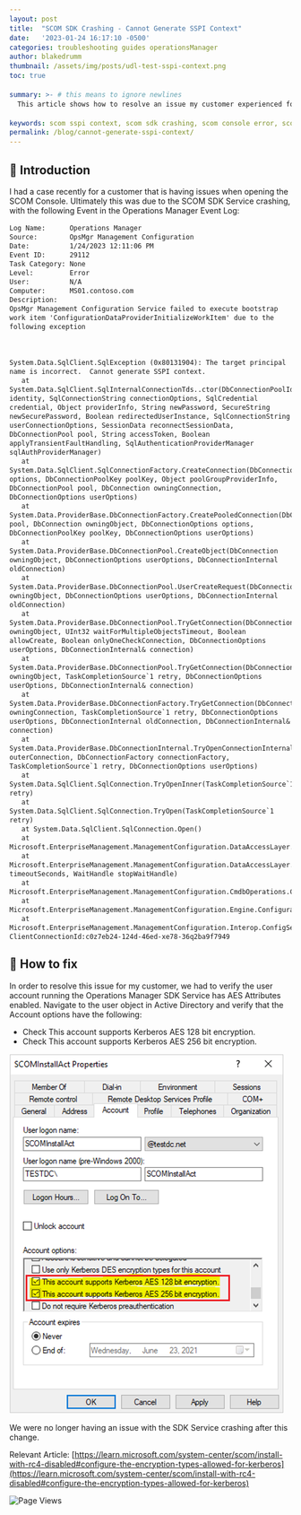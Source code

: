 ```yaml
---
layout: post
title:  "SCOM SDK Crashing - Cannot Generate SSPI Context"
date:   '2023-01-24 16:17:10 -0500'
categories: troubleshooting guides operationsManager
author: blakedrumm
thumbnail: /assets/img/posts/udl-test-sspi-context.png
toc: true

summary: >- # this means to ignore newlines
  This article shows how to resolve an issue my customer experienced for SCOM SDK crashing due to being unable to generate SSPI context. The customer was running SCOM 2022.

keywords: scom sspi context, scom sdk crashing, scom console error, scom 2022 sdk crashing, opsmgr sdk crash
permalink: /blog/cannot-generate-sspi-context/
---
```


## :book: Introduction
I had a case recently for a customer that is having issues when opening the SCOM Console. Ultimately this was due to the SCOM SDK Service crashing, with the following Event in the Operations Manager Event Log:
```
Log Name:      Operations Manager
Source:        OpsMgr Management Configuration
Date:          1/24/2023 12:11:06 PM
Event ID:      29112
Task Category: None
Level:         Error
User:          N/A
Computer:      MS01.contoso.com
Description:
OpsMgr Management Configuration Service failed to execute bootstrap work item 'ConfigurationDataProviderInitializeWorkItem' due to the following exception



System.Data.SqlClient.SqlException (0x80131904): The target principal name is incorrect.  Cannot generate SSPI context.
   at System.Data.SqlClient.SqlInternalConnectionTds..ctor(DbConnectionPoolIdentity identity, SqlConnectionString connectionOptions, SqlCredential credential, Object providerInfo, String newPassword, SecureString newSecurePassword, Boolean redirectedUserInstance, SqlConnectionString userConnectionOptions, SessionData reconnectSessionData, DbConnectionPool pool, String accessToken, Boolean applyTransientFaultHandling, SqlAuthenticationProviderManager sqlAuthProviderManager)
   at System.Data.SqlClient.SqlConnectionFactory.CreateConnection(DbConnectionOptions options, DbConnectionPoolKey poolKey, Object poolGroupProviderInfo, DbConnectionPool pool, DbConnection owningConnection, DbConnectionOptions userOptions)
   at System.Data.ProviderBase.DbConnectionFactory.CreatePooledConnection(DbConnectionPool pool, DbConnection owningObject, DbConnectionOptions options, DbConnectionPoolKey poolKey, DbConnectionOptions userOptions)
   at System.Data.ProviderBase.DbConnectionPool.CreateObject(DbConnection owningObject, DbConnectionOptions userOptions, DbConnectionInternal oldConnection)
   at System.Data.ProviderBase.DbConnectionPool.UserCreateRequest(DbConnection owningObject, DbConnectionOptions userOptions, DbConnectionInternal oldConnection)
   at System.Data.ProviderBase.DbConnectionPool.TryGetConnection(DbConnection owningObject, UInt32 waitForMultipleObjectsTimeout, Boolean allowCreate, Boolean onlyOneCheckConnection, DbConnectionOptions userOptions, DbConnectionInternal& connection)
   at System.Data.ProviderBase.DbConnectionPool.TryGetConnection(DbConnection owningObject, TaskCompletionSource`1 retry, DbConnectionOptions userOptions, DbConnectionInternal& connection)
   at System.Data.ProviderBase.DbConnectionFactory.TryGetConnection(DbConnection owningConnection, TaskCompletionSource`1 retry, DbConnectionOptions userOptions, DbConnectionInternal oldConnection, DbConnectionInternal& connection)
   at System.Data.ProviderBase.DbConnectionInternal.TryOpenConnectionInternal(DbConnection outerConnection, DbConnectionFactory connectionFactory, TaskCompletionSource`1 retry, DbConnectionOptions userOptions)
   at System.Data.SqlClient.SqlConnection.TryOpenInner(TaskCompletionSource`1 retry)
   at System.Data.SqlClient.SqlConnection.TryOpen(TaskCompletionSource`1 retry)
   at System.Data.SqlClient.SqlConnection.Open()
   at Microsoft.EnterpriseManagement.ManagementConfiguration.DataAccessLayer.ConnectionManagementOperation.Execute()
   at Microsoft.EnterpriseManagement.ManagementConfiguration.DataAccessLayer.DataAccessOperation.ExecuteSynchronously(Int32 timeoutSeconds, WaitHandle stopWaitHandle)
   at Microsoft.EnterpriseManagement.ManagementConfiguration.CmdbOperations.CmdbDataProvider.Initialize()
   at Microsoft.EnterpriseManagement.ManagementConfiguration.Engine.ConfigurationDataProviderInitializeWorkItem.ExecuteWorkItem()
   at Microsoft.EnterpriseManagement.ManagementConfiguration.Interop.ConfigServiceEngineWorkItem.Execute()
ClientConnectionId:c0z7eb24-124d-46ed-xe78-36q2ba9f7949
```

## :page_with_curl: How to fix
In order to resolve this issue for my customer, we had to verify the user account running the Operations Manager SDK Service has AES Attributes enabled. Navigate to the user object in Active Directory and verify that the Account options have the following:

 - Check This account supports Kerberos AES 128 bit encryption.
 - Check This account supports Kerberos AES 256 bit encryption.

![Attributes for SCOM Account](/assets/img/posts/attributes-domain-controller.png)

We were no longer having an issue with the SDK Service crashing after this change.

Relevant Article: [https://learn.microsoft.com/system-center/scom/install-with-rc4-disabled#configure-the-encryption-types-allowed-for-kerberos](https://learn.microsoft.com/system-center/scom/install-with-rc4-disabled#configure-the-encryption-types-allowed-for-kerberos)

![Page Views](https://counter.blakedrumm.com/count/tag.svg?url=blakedrumm.com/blog/cannot-generate-sspi-context/)

<!--
Having trouble with Pages? Check out our [documentation](https://docs.github.com/categories/github-pages-basics/) or [contact support](https://support.github.com/contact) and we’ll help you sort it out.

Tip:
To add auto-size pictures:
![/assets/img/posts/example.jpg](/assets/img/posts/example.jpg){:class="img-fluid"}
-->
